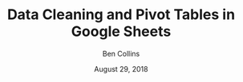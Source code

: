 ---
date: August 29, 2018
title: Data Cleaning and Pivot Tables in Google Sheets
author: Ben Collins
link: https://courses.benlcollins.com/p/data-cleaning-pivot-tables
description: Transform messy data into robust, usable datasets and gain crucial insights by mastering Google Sheets' most powerful tool, Pivot Tables. If you'd like to receive a location-based discount for this course, please email Ben. 
image: "data-cleaning-pivot-tables.png"
tags:
- courses
- data-science
- excel
- google-sheets

# ================================
# ARTICLE TAGS AVAILABLE
# ================================
# - animation
# - code
# - contribution
# - design-tokens
# - figma
# - leadership
# - patterns
# - process
# - sketch
# ================================
---